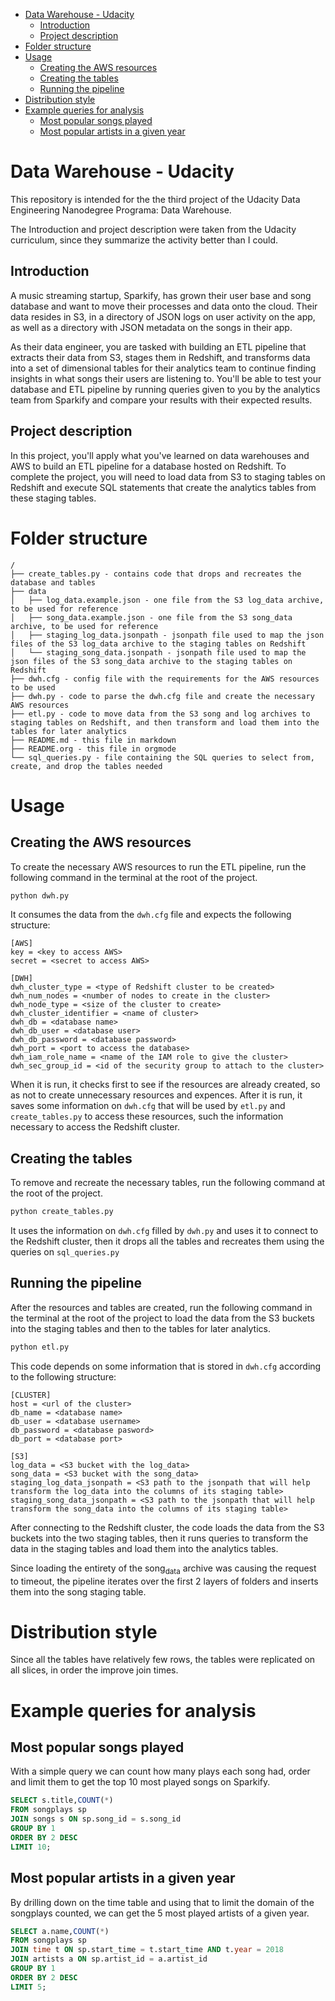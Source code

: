 - [Data Warehouse - Udacity](#org85c6552)
  - [Introduction](#orgfd42599)
  - [Project description](#orgaa072b0)
- [Folder structure](#org5cee365)
- [Usage](#org805312e)
  - [Creating the AWS resources](#org6a75e1e)
  - [Creating the tables](#org32554d3)
  - [Running the pipeline](#org2d88e97)
- [Distribution style](#org0a510db)
- [Example queries for analysis](#orgb4591c9)
  - [Most popular songs played](#org7c3651c)
  - [Most popular artists in a given year](#orgd9297d8)


<a id="org85c6552"></a>

# Data Warehouse - Udacity

This repository is intended for the the third project of the Udacity Data Engineering Nanodegree Programa: Data Warehouse.

The Introduction and project description were taken from the Udacity curriculum, since they summarize the activity better than I could.


<a id="orgfd42599"></a>

## Introduction

A music streaming startup, Sparkify, has grown their user base and song database and want to move their processes and data onto the cloud. Their data resides in S3, in a directory of JSON logs on user activity on the app, as well as a directory with JSON metadata on the songs in their app.

As their data engineer, you are tasked with building an ETL pipeline that extracts their data from S3, stages them in Redshift, and transforms data into a set of dimensional tables for their analytics team to continue finding insights in what songs their users are listening to. You'll be able to test your database and ETL pipeline by running queries given to you by the analytics team from Sparkify and compare your results with their expected results.


<a id="orgaa072b0"></a>

## Project description

In this project, you'll apply what you've learned on data warehouses and AWS to build an ETL pipeline for a database hosted on Redshift. To complete the project, you will need to load data from S3 to staging tables on Redshift and execute SQL statements that create the analytics tables from these staging tables.


<a id="org5cee365"></a>

# Folder structure

```
/
├── create_tables.py - contains code that drops and recreates the database and tables
├── data
│   ├── log_data.example.json - one file from the S3 log_data archive, to be used for reference
│   ├── song_data.example.json - one file from the S3 song_data archive, to be used for reference
│   ├── staging_log_data.jsonpath - jsonpath file used to map the json files of the S3 log_data archive to the staging tables on Redshift
│   └── staging_song_data.jsonpath - jsonpath file used to map the json files of the S3 song_data archive to the staging tables on Redshift
├── dwh.cfg - config file with the requirements for the AWS resources to be used
├── dwh.py - code to parse the dwh.cfg file and create the necessary AWS resources
├── etl.py - code to move data from the S3 song and log archives to staging tables on Redshift, and then transform and load them into the tables for later analytics
├── README.md - this file in markdown
├── README.org - this file in orgmode
└── sql_queries.py - file containing the SQL queries to select from, create, and drop the tables needed
```


<a id="org805312e"></a>

# Usage


<a id="org6a75e1e"></a>

## Creating the AWS resources

To create the necessary AWS resources to run the ETL pipeline, run the following command in the terminal at the root of the project.

```bash
python dwh.py
```

It consumes the data from the `dwh.cfg` file and expects the following structure:

```
[AWS]
key = <key to access AWS>
secret = <secret to access AWS>

[DWH]
dwh_cluster_type = <type of Redshift cluster to be created>
dwh_num_nodes = <number of nodes to create in the cluster>
dwh_node_type = <size of the cluster to create>
dwh_cluster_identifier = <name of cluster>
dwh_db = <database name>
dwh_db_user = <database user>
dwh_db_password = <database password>
dwh_port = <port to access the database>
dwh_iam_role_name = <name of the IAM role to give the cluster>
dwh_sec_group_id = <id of the security group to attach to the cluster>
```

When it is run, it checks first to see if the resources are already created, so as not to create unnecessary resources and expences. After it is run, it saves some information on `dwh.cfg` that will be used by `etl.py` and `create_tables.py` to access these resources, such the information necessary to access the Redshift cluster.


<a id="org32554d3"></a>

## Creating the tables

To remove and recreate the necessary tables, run the following command at the root of the project.

```bash
python create_tables.py
```

It uses the information on `dwh.cfg` filled by `dwh.py` and uses it to connect to the Redshift cluster, then it drops all the tables and recreates them using the queries on `sql_queries.py`


<a id="org2d88e97"></a>

## Running the pipeline

After the resources and tables are created, run the following command in the terminal at the root of the project to load the data from the S3 buckets into the staging tables and then to the tables for later analytics.

```bash
python etl.py
```

This code depends on some information that is stored in `dwh.cfg` according to the following structure:

```
[CLUSTER]
host = <url of the cluster>
db_name = <database name>
db_user = <database username>
db_password = <database pasword>
db_port = <database port>

[S3]
log_data = <S3 bucket with the log_data>
song_data = <S3 bucket with the song_data>
staging_log_data_jsonpath = <S3 path to the jsonpath that will help transform the log_data into the columns of its staging table>
staging_song_data_jsonpath = <S3 path to the jsonpath that will help transform the song_data into the columns of its staging table>
```

After connecting to the Redshift cluster, the code loads the data from the S3 buckets into the two staging tables, then it runs queries to transform the data in the staging tables and load them into the analytics tables.

Since loading the entirety of the song<sub>data</sub> archive was causing the request to timeout, the pipeline iterates over the first 2 layers of folders and inserts them into the song staging table.


<a id="org0a510db"></a>

# Distribution style

Since all the tables have relatively few rows, the tables were replicated on all slices, in order the improve join times.


<a id="orgb4591c9"></a>

# Example queries for analysis


<a id="org7c3651c"></a>

## Most popular songs played

With a simple query we can count how many plays each song had, order and limit them to get the top 10 most played songs on Sparkify.

```sql
SELECT s.title,COUNT(*)
FROM songplays sp
JOIN songs s ON sp.song_id = s.song_id
GROUP BY 1
ORDER BY 2 DESC
LIMIT 10;
```


<a id="orgd9297d8"></a>

## Most popular artists in a given year

By drilling down on the time table and using that to limit the domain of the songplays counted, we can get the 5 most played artists of a given year.

```sql
SELECT a.name,COUNT(*)
FROM songplays sp
JOIN time t ON sp.start_time = t.start_time AND t.year = 2018
JOIN artists a ON sp.artist_id = a.artist_id
GROUP BY 1
ORDER BY 2 DESC
LIMIT 5;
```